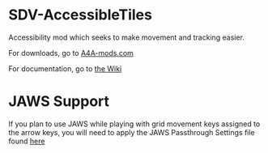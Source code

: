 # SDV-AccessibleTiles

Accessibility mod which seeks to make movement and tracking easier.

For downloads, go to [A4A-mods.com](https://a4a-mods.com/mods/details?uid=3)

For documentation, go to [the Wiki](https://github.com/Croutonic-Creations/SDV-AccessibleTiles/wiki)

# JAWS Support

If you plan to use JAWS while playing with grid movement keys assigned to the arrow keys, you will need to apply the JAWS Passthrough Settings file found [here](https://stardew.grumpycrouton.com/releases/StardewModdingAPI.jkm)
